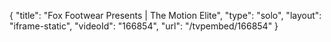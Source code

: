 {
    "title": "Fox Footwear Presents | The Motion Elite",
    "type": "solo",
    "layout": "iframe-static",
    "videoId": "166854",
    "url": "\/tvpembed\/166854"
}